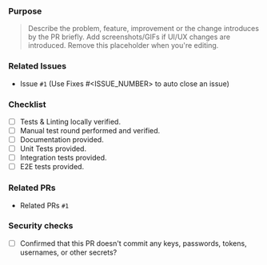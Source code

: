 ### Purpose
> Describe the problem, feature, improvement or the change introduces by the PR briefly. Add screenshots/GIFs if UI/UX changes are introduced. Remove this placeholder when you're editing.

### Related Issues
- Issue `#1` (Use Fixes #<ISSUE_NUMBER> to auto close an issue)

### Checklist
- [ ] Tests & Linting locally verified.
- [ ] Manual test round performed and verified.
- [ ] Documentation provided.
- [ ] Unit Tests provided.
- [ ] Integration tests provided.
- [ ] E2E tests provided.

### Related PRs
- Related PRs `#1`

### Security checks
- [ ] Confirmed that this PR doesn't commit any keys, passwords, tokens, usernames, or other secrets?
